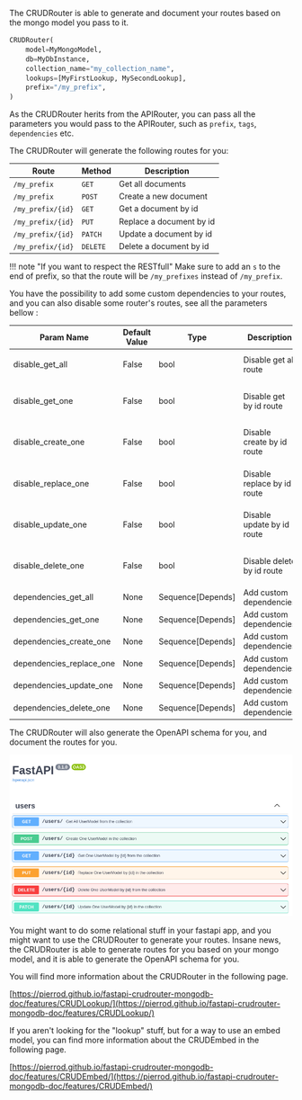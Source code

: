 The CRUDRouter is able to generate and document your routes based on the mongo model you pass to it.

```python
CRUDRouter(
    model=MyMongoModel,
    db=MyDbInstance,
    collection_name="my_collection_name",
    lookups=[MyFirstLookup, MySecondLookup],
    prefix="/my_prefix",
)
```

As the CRUDRouter herits from the APIRouter, you can pass all the parameters you would pass to the APIRouter, such as `prefix`, `tags`, `dependencies` etc.

The CRUDRouter will generate the following routes for you:

| Route             | Method   | Description              |
| ----------------- | -------- | ------------------------ |
| `/my_prefix`      | `GET`    | Get all documents        |
| `/my_prefix`      | `POST`   | Create a new document    |
| `/my_prefix/{id}` | `GET`    | Get a document by id     |
| `/my_prefix/{id}` | `PUT`    | Replace a document by id |
| `/my_prefix/{id}` | `PATCH`  | Update a document by id  |
| `/my_prefix/{id}` | `DELETE` | Delete a document by id  |

!!! note "If you want to respect the RESTfull"
    Make sure to add an `s` to the end of prefix, so that the route will be `/my_prefixes` instead of `/my_prefix`.

You have the possibility to add some custom dependencies to your routes, and you can also disable some router's routes, see all the parameters bellow :

| Param Name               | Default Value | Type              | Description                 | Default Behavior                        |
|--------------------------|---------------|-------------------|-----------------------------|-----------------------------------------|
| disable_get_all          | False         | bool              | Disable get all route       | Get all route is enable / visible       |
| disable_get_one          | False         | bool              | Disable get by id route     | Get by id route is enable / visible     |
| disable_create_one       | False         | bool              | Disable create by id route  | Create by id route is enable / visible  |
| disable_replace_one      | False         | bool              | Disable replace by id route | Replace by id route is enable / visible |
| disable_update_one       | False         | bool              | Disable update by id route  | Update by id route is enable / visible  |
| disable_delete_one       | False         | bool              | Disable delete by id route  | Delete by id route is enable / visible  |
| dependencies_get_all     | None          | Sequence[Depends] | Add custom dependencies     | Default router dependencies             |
| dependencies_get_one     | None          | Sequence[Depends] | Add custom dependencies     | Default router dependencies             |
| dependencies_create_one  | None          | Sequence[Depends] | Add custom dependencies     | Default router dependencies             |
| dependencies_replace_one | None          | Sequence[Depends] | Add custom dependencies     | Default router dependencies             |
| dependencies_update_one  | None          | Sequence[Depends] | Add custom dependencies     | Default router dependencies             |
| dependencies_delete_one  | None          | Sequence[Depends] | Add custom dependencies     | Default router dependencies             |


The CRUDRouter will also generate the OpenAPI schema for you, and document the routes for you.

![CRUDRouter OpenAPI schema](../assets/img/crud-router.png)

You might want to do some relational stuff in your fastapi app, and you might want to use the CRUDRouter to generate your routes. Insane news, the CRUDRouter is able to generate routes for you based on your mongo model, and it is able to generate the OpenAPI schema for you.

You will find more information about the CRUDRouter in the following page.

[https://pierrod.github.io/fastapi-crudrouter-mongodb-doc/features/CRUDLookup/](https://pierrod.github.io/fastapi-crudrouter-mongodb-doc/features/CRUDLookup/)

If you aren't looking for the "lookup" stuff, but for a way to use an embed model, you can find more information about the CRUDEmbed in the following page.

[https://pierrod.github.io/fastapi-crudrouter-mongodb-doc/features/CRUDEmbed/](https://pierrod.github.io/fastapi-crudrouter-mongodb-doc/features/CRUDEmbed/)
